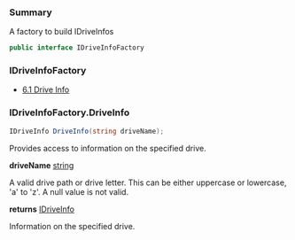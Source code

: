 ﻿<!--bl
(filemeta
    (title "Drive Info Factory"))
/bl-->

### Summary

A factory to build IDriveInfos

```csharp
public interface IDriveInfoFactory
```

<!-- 9 -->
### IDriveInfoFactory

- [6.1 Drive Info](#user-content-idriveinfofactorydriveInfo)

### IDriveInfoFactory.DriveInfo

```csharp
IDriveInfo DriveInfo(string driveName);
```

Provides access to information on the specified drive.

**driveName** [string](https://docs.microsoft.com/en-us/dotnet/api/system.string?view=net-6.0)

A valid drive path or drive letter. This can be either uppercase or lowercase, 'a' to 'z'. A null value is not valid.

**returns** [IDriveInfo](./DriveInfo.md)

Information on the specified drive.